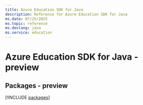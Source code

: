 ```yaml
---
title: Azure Education SDK for Java
description: Reference for Azure Education SDK for Java
ms.date: 07/25/2025
ms.topic: reference
ms.devlang: java
ms.service: education
---
```

# Azure Education SDK for Java - preview
## Packages - preview
[!INCLUDE [packages](education-index.md)]